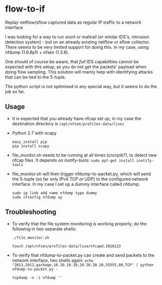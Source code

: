 flow-to-if
=========
Replay netflow/sflow captured data as regular IP traffic to a network interface

I was looking for a way to run snort or maltrail (or similar IDS's, intrusion detection system) - but on an already existing netflow or sflow collector.
There seems to be very limited support for doing this.
In my case, using nfdump (1.6.8p1) + nfsen (1.3.8).

One should of course be aware, that _full_ IDS capabilities cannot be expected with this setup, as you do not get the packets' payload when doing flow sampling.
This solution will mainly help with identifying attacks that can be tied to the 5-tuple.

The python script is not optimised in any special way, but it seems to do the job so far.

Usage
-----
- It is expected that you already have nfcap set up, in my case the destination directory is
    `/opt/nfsen/profiles-data/live/`

- Python 2.7 with scapy
    ```
    easy_install pip
    pip install scapy
    ```
- file_monitor.sh needs to be running at all times (cronjob?), to detect new nfcap files. It depends on inotify-tools:
    `sudo apt-get install inotify-tools`

- file_monitor.sh will then trigger nfdump-to-packet.py, which will send the 5-tuple (so far only IPv4 TCP or UDP) to the configured network interface. In my case I set up a dummy interface called nfdump:
    ```
    sudo ip link add name nfdump type dummy
    sudo ifconfig nfdump up
    ```

Troubleshooting
---------------
- To verify that the file system monitoring is working properly, do the following in two separate shells:
   
    `./file_monitor.sh`

    `touch /opt/nfsen/profiles-data/live/nfcapd.2018123`

- To verify that nfdump-to-packet.py can create and send packets to the network interface, two shells again:
    `echo "2011,2012,garbage,10.10.10.10,20.20.20.20,55555,80,TCP" | python nfdump-to-packet.py -`

    `tcpdump -n -i nfdump ''`

